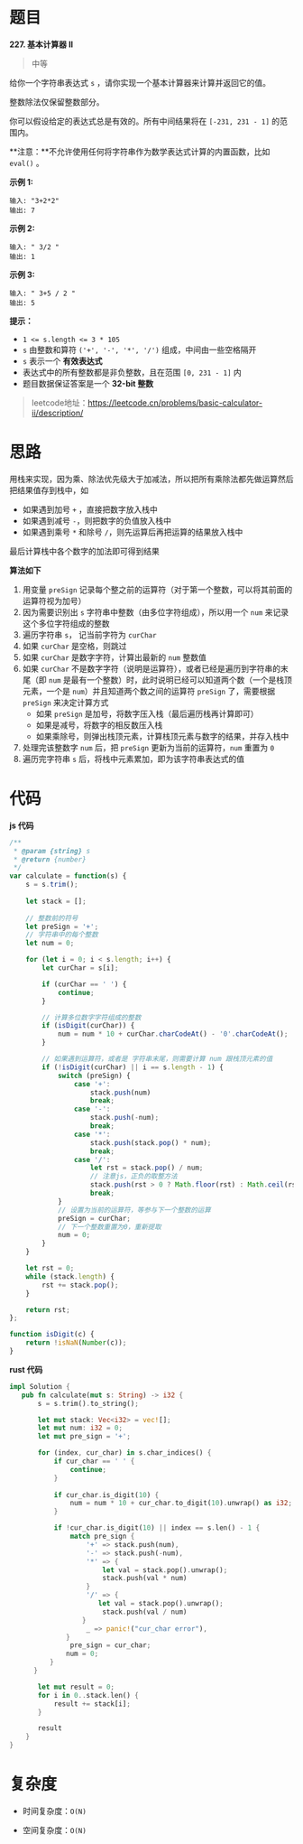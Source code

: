 # 题目

**227. 基本计算器 II**

> 中等

给你一个字符串表达式 `s` ，请你实现一个基本计算器来计算并返回它的值。



整数除法仅保留整数部分。



你可以假设给定的表达式总是有效的。所有中间结果将在 `[-231, 231 - 1]` 的范围内。



**注意：**不允许使用任何将字符串作为数学表达式计算的内置函数，比如 `eval()` 。



**示例 1:**

```
输入: "3+2*2"
输出: 7
```

**示例 2:**

```
输入: " 3/2 "
输出: 1
```

**示例 3:**

```
输入: " 3+5 / 2 "
输出: 5
```



**提示：**

- `1 <= s.length <= 3 * 105`
- `s` 由整数和算符 `('+', '-', '*', '/')` 组成，中间由一些空格隔开
- `s` 表示一个 **有效表达式**
- 表达式中的所有整数都是非负整数，且在范围 `[0, 231 - 1]` 内
- 题目数据保证答案是一个 **32-bit 整数**

> leetcode地址：https://leetcode.cn/problems/basic-calculator-ii/description/



# 思路

用栈来实现，因为乘、除法优先级大于加减法，所以把所有乘除法都先做运算然后把结果值存到栈中，如

* 如果遇到加号 `+` ，直接把数字放入栈中
* 如果遇到减号 `-`，则把数字的负值放入栈中
* 如果遇到乘号 `*` 和除号 `/`，则先运算后再把运算的结果放入栈中

最后计算栈中各个数字的加法即可得到结果



**算法如下**

1. 用变量 `preSign` 记录每个整之前的运算符（对于第一个整数，可以将其前面的运算符视为加号）
2. 因为需要识别出 `s` 字符串中整数（由多位字符组成），所以用一个 `num` 来记录这个多位字符组成的整数
3. 遍历字符串 `s`， 记当前字符为 `curChar`
4. 如果 `curChar` 是空格，则跳过
5. 如果 `curChar` 是数字字符，计算出最新的 `num` 整数值
6. 如果 `curChar` 不是数字字符（说明是运算符），或者已经是遍历到字符串的末尾（即 `num` 是最有一个整数）时，此时说明已经可以知道两个数（一个是栈顶元素，一个是 `num`）并且知道两个数之间的运算符 `preSign` 了，需要根据 `preSign` 来决定计算方式
   * 如果 `preSign` 是加号，将数字压入栈（最后遍历栈再计算即可）
   * 如果是减号，将数字的相反数压入栈
   * 如果乘除号，则弹出栈顶元素，计算栈顶元素与数字的结果，并存入栈中
7. 处理完该整数字 `num` 后，把 `preSign` 更新为当前的运算符，`num` 重置为 `0`
8. 遍历完字符串 `s` 后，将栈中元素累加，即为该字符串表达式的值



# 代码

**js 代码**

```js
/**
 * @param {string} s
 * @return {number}
 */
var calculate = function(s) {
    s = s.trim();
    
    let stack = [];
  
    // 整数前的符号
    let preSign = '+';
    // 字符串中的每个整数
    let num = 0;

    for (let i = 0; i < s.length; i++) {
        let curChar = s[i];

        if (curChar == ' ') {
            continue;
        }

        // 计算多位数字字符组成的整数
        if (isDigit(curChar)) {
            num = num * 10 + curChar.charCodeAt() - '0'.charCodeAt();
        }

        // 如果遇到运算符，或者是 字符串末尾，则需要计算 num 跟栈顶元素的值
        if (!isDigit(curChar) || i == s.length - 1) {
            switch (preSign) {
                case '+':
                    stack.push(num)
                    break;
                case '-':
                    stack.push(-num);
                    break;
                case '*':
                    stack.push(stack.pop() * num);
                    break;
                case '/':
                    let rst = stack.pop() / num;
                    // 注意js，正负的取整方法
                    stack.push(rst > 0 ? Math.floor(rst) : Math.ceil(rst));
                    break;        
            } 
            // 设置为当前的运算符，等参与下一个整数的运算
            preSign = curChar;
            // 下一个整数重置为0，重新提取
            num = 0;
        }
    }

    let rst = 0;
    while (stack.length) {
        rst += stack.pop();
    }

    return rst;
};

function isDigit(c) {
    return !isNaN(Number(c));
}
```



**rust 代码**

```rust
impl Solution {
   pub fn calculate(mut s: String) -> i32 {
       s = s.trim().to_string();

       let mut stack: Vec<i32> = vec![];
       let mut num: i32 = 0;
       let mut pre_sign = '+';

       for (index, cur_char) in s.char_indices() {
           if cur_char == ' ' {
               continue;
           }
   
           if cur_char.is_digit(10) {
               num = num * 10 + cur_char.to_digit(10).unwrap() as i32;
           }

           if !cur_char.is_digit(10) || index == s.len() - 1 {
               match pre_sign {
                   '+' => stack.push(num),
                   '-' => stack.push(-num),
                   '*' => {
                       let val = stack.pop().unwrap();
                       stack.push(val * num)
                   }
                   '/' => {
                      let val = stack.pop().unwrap();
                       stack.push(val / num)
                  }
                   _ => panic!("cur_char error"),
              }
               pre_sign = cur_char;
              num = 0;
          }
      }

       let mut result = 0;
       for i in 0..stack.len() {
           result += stack[i];
       }

       result
    }
}
```



# 复杂度

* 时间复杂度：`O(N)`

* 空间复杂度：`O(N)`

